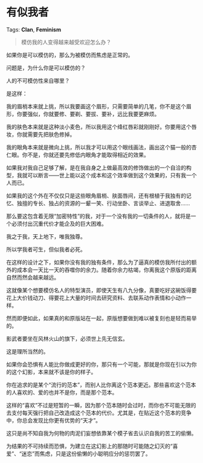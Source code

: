 # 有似我者

Tags: **Clan**, **Feminism**

> 模仿我的人变得越来越受欢迎怎么办？



如果你是可以模仿的，那么为被模仿而焦虑是正常的。

问题是，为什么你是可以模仿的？

人的不可模仿性来自哪里？

是这样：

我的眉梢本来就上挑，所以我要画这个眉形，只需要简单的几笔，你不是这个眉形，你要强似，你就要修、要剃、要拔、要补，远比我要更麻烦。

我的肤色本来就是这种淡小麦色，所以我用这个绛红唇彩就刚刚好。你要用这个唇妆，你就需要先把肤色修掉。

我的眼角本来就是微向上挑，所以我才可以用这个眼线画法，画出这个猫一般的杏仁眼。你不是，你就还要先修低内眼角才能取得相近的效果。

如果我对我自己足够了解，是在我自身之上做最高效的修饰做出的一个自洽的构型，我就可以断言——世上能以这个成本和这个效率做到这个效果的，只有我一个人而已。

如果我的这个外在不仅仅只是这些眼角眉梢、肤面唇间，还有根植于我独有的记忆、独擅的专长、独占的资源的一颦一笑、行动坐卧、言谈举止、进退取舍……

那么要这包含着无限“加密特性”的我，对于一个没有我的一切条件的人，就将是一个必须付出沉重代价才能企及的巨大困难。

我之于我，天上地下，唯我独尊。

所以学我者可生，但似我者必死。

在这样的设计之下，如果你没有我的独有条件，那么为了逼真的模仿我所付出的额外的成本会一天比一天的吞噬你的余力。随着你余力枯竭，你离我这个原版的距离自然而然会越来越远。

这就像某个想要模仿名人的特型演员，即使天生有八九分像，真要吃好这碗饭得要花上大价钱动刀、得要花上大量的时间去研究资料、去联系动作表情和小动作一样。

然而即便如此，如果真的和原版站在一起，原版想要做到难以被复刻也是轻而易举的。

影武者要坐在风林火山的旗下，必须世上先无信玄。

这是理所当然的。

如果你会恐惧有人能比你做成更好的你，那只有一个可能，那就是你现在引以为你的这个幻影，本来就不该是你的样子。

你在追求的是某个“流行的范本”，而别人比你离这个范本更近。那些喜欢这个范本的人喜欢的、爱的也并不是你，而是那个范本。

这样的“喜欢”不过是短暂的一瞬，因为那个范本随时会过时，而你也不可能无限的去支付每天强行把自己改造成这个范本的代价。尤其是，在贴近这个范本的竞争中，你总会发现比你更有优势的“天才”。

这只是尚不知自我为何物的肉泥们妄想依靠某个模子省去认识自我的苦工的偷懒。

为结果的不可持续而恐惧，为建立在这幻影上的那随时可能随之幻灭的“喜爱”、“迷恋”而焦虑，只是这份偷懒的小聪明应分的惩罚罢了。



